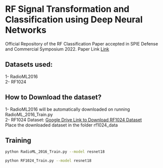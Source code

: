 # RF Signal Transformation and Classification using Deep Neural Networks
Official Repository of the RF Classification Paper accepted in SPIE Defense and Commercial Symposium 2022. Paper Link [Link](https://www.spiedigitallibrary.org/conference-proceedings-of-spie/12097/1209707/RF-signal-transformation-and-classification-using-deep-neural-networks/10.1117/12.2619076.full)
## Datasets used: 
1- RadioML2016<br />
2- RF1024 
## How to Download the dataset?
1- RadioML2016 will be automatically downloaded on running RadioML_2016_Train.py<br />
2- RF1024 Dataset: [Google Drive Link to Download RF1024 Dataset](https://drive.google.com/drive/folders/1V7sZbf0UuQJ1V0Fmkg0xltx0UqNRQ8Jg?usp=sharing)<br />
Place the downloaded dataset in the folder rf1024_data
## Training
```bash
python RadioML_2016_Train.py --model resnet18
```
```bash
python RF1024_Train.py --model resnet18
```

